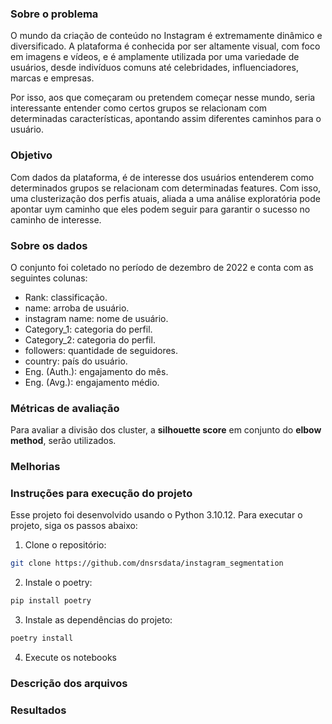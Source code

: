 ### Sobre o problema

O mundo da criação de conteúdo no Instagram é extremamente dinâmico e 
diversificado. A plataforma é conhecida por ser altamente visual, com foco em 
imagens e vídeos, e é amplamente utilizada por uma variedade de usuários, desde indivíduos comuns até celebridades, influenciadores, marcas e empresas.

Por isso, aos que começaram ou pretendem começar nesse mundo, seria interessante
entender como certos grupos se relacionam com determinadas características,
apontando assim diferentes caminhos para o usuário.

### Objetivo

Com dados da plataforma, é de interesse dos usuários entenderem como determinados
grupos se relacionam com determinadas features. Com isso, uma clusterização dos
perfis atuais, aliada a uma análise exploratória pode apontar uym caminho que
eles podem seguir para garantir o sucesso no caminho de interesse.

### Sobre os dados

O conjunto foi coletado no período de dezembro de 2022 e conta com as seguintes
colunas:
- Rank: classificação.
- name: arroba de usuário.
- instagram name: nome de usuário.
- Category_1: categoria do perfil.
- Category_2: categoria do perfil.
- followers: quantidade de seguidores.
- country: país do usuário.
- Eng. (Auth.): engajamento do mês.
- Eng. (Avg.): engajamento médio.

### Métricas de avaliação

Para avaliar a divisão dos cluster, a **silhouette score** em conjunto do 
**elbow method**, serão utilizados.

### Melhorias


### Instruções para execução do projeto

Esse projeto foi desenvolvido usando o Python 3.10.12. Para executar o projeto,
siga os passos abaixo:

1. Clone o repositório:
```sh
git clone https://github.com/dnsrsdata/instagram_segmentation
```
2. Instale o poetry:
```sh
pip install poetry
```
3. Instale as dependências do projeto:
```sh
poetry install
```
4. Execute os notebooks

### Descrição dos arquivos

### Resultados
